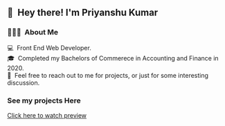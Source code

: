## 👋 &nbsp;Hey there! I'm Priyanshu Kumar

### 👨🏻‍💻 &nbsp;About Me

💻 &nbsp;Front End Web Developer.\
🎓 &nbsp;Completed my Bachelors of Commerece in Accounting and Finance in 2020.\
💬 &nbsp;Feel free to reach out to me for projects, or just for some interesting discussion.

### See my projects Here

[Click here to watch preview](https://mr7kitkat.github.io/mr7kitkat/#projects)
